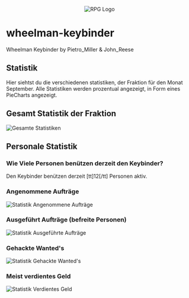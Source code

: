 <p align="center">
  <img src="http://puu.sh/cfO5I/fe1c256332.png" alt="RPG Logo"/>
</p>

# wheelman-keybinder
Wheelman Keybinder by Pietro_Miller &amp; John_Reese

## Statistik
Hier siehtst du die verschiedenen statistiken, der Fraktion für den Monat September. 
Alle Statistiken werden prozentual angezeigt, in Form eines PieCharts angezeigt.

## Gesamt Statistik der Fraktion
<img src="http://puu.sh/rui8g/16598eb609.png" alt="Gesamte Statistiken"/>

## Personale Statistik

### Wie Viele Personen benützen derzeit den Keybinder?

Den Keybinder benützen derzeit [tt]12[/tt] Personen aktiv.

### Angenommene Aufträge
<img src="http://puu.sh/ruikA/2714a51655.png" alt=" Statistik Angenommene Aufträge"/>

### Ausgeführt Aufträge (befreite Personen)
<img src="http://puu.sh/ruiAh/e8c0185579.png" alt=" Statistik Ausgeführte Aufträge"/>

### Gehackte Wanted's
<img src="http://puu.sh/ruiIP/f3ccc5c4be.png" alt=" Statistik Gehackte Wanted's"/>

### Meist verdientes Geld
<img src="http://puu.sh/ruiNK/c006c5cefc.png" alt=" Statistik Verdientes Geld"/>

